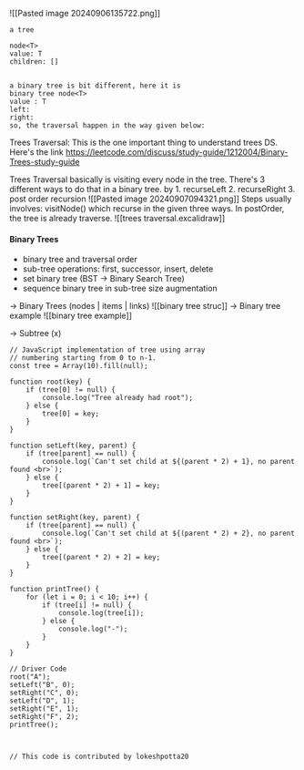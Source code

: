 ![[Pasted image 20240906135722.png]]

```
a tree

node<T>
value: T
children: []


a binary tree is bit different, here it is
binary tree node<T>
value : T
left: 
right: 
so, the traversal happen in the way given below:
```

Trees Traversal:
This is the one important thing to understand trees DS. 
Here's the link
https://leetcode.com/discuss/study-guide/1212004/Binary-Trees-study-guide

Trees Traversal basically is visiting every node in the tree.
There's 3 different ways to do that in a binary tree. 
by 1. recurseLeft 2. recurseRight 3. post order recursion
![[Pasted image 20240907094321.png]]
Steps usually involves: visitNode() which recurse in the given three ways. 
In postOrder, the tree is already traverse. 
![[trees traversal.excalidraw]]


#### Binary Trees
- binary tree and traversal order
- sub-tree operations: first, successor, insert, delete
- set binary tree (BST -> Binary Search Tree)
- sequence binary tree in sub-tree size augmentation

-> Binary Trees (nodes | items | links)
![[binary tree struc]]
-> Binary tree example
![[binary tree example]]

-> Subtree (x)

```
// JavaScript implementation of tree using array
// numbering starting from 0 to n-1.
const tree = Array(10).fill(null);

function root(key) {
	if (tree[0] != null) {
		console.log("Tree already had root");
	} else {
		tree[0] = key;
	}
}

function setLeft(key, parent) {
	if (tree[parent] == null) {
		console.log(`Can't set child at ${(parent * 2) + 1}, no parent found <br>`);
	} else {
		tree[(parent * 2) + 1] = key;
	}
}

function setRight(key, parent) {
	if (tree[parent] == null) {
		console.log(`Can't set child at ${(parent * 2) + 2}, no parent found <br>`);
	} else {
		tree[(parent * 2) + 2] = key;
	}
}

function printTree() {
	for (let i = 0; i < 10; i++) {
		if (tree[i] != null) {
			console.log(tree[i]);
		} else {
			console.log("-");
		}
	}
}

// Driver Code
root("A");
setLeft("B", 0);
setRight("C", 0);
setLeft("D", 1);
setRight("E", 1);
setRight("F", 2);
printTree();



// This code is contributed by lokeshpotta20

```
